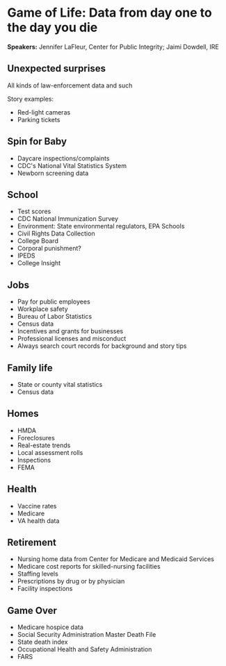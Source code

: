 # Game of Life: Data from day one to the day you die #

**Speakers:** Jennifer LaFleur, Center for Public Integrity; Jaimi Dowdell, IRE

## Unexpected surprises ##

All kinds of law-enforcement data and such

Story examples:

* Red-light cameras
* Parking tickets

## Spin for Baby ##

* Daycare inspections/complaints
* CDC's National Vital Statistics System
* Newborn screening data

## School ##

* Test scores
* CDC National Immunization Survey
* Environment: State environmental regulators, EPA Schools
* Civil Rights Data Collection
* College Board
* Corporal punishment?
* IPEDS
* College Insight

## Jobs ##

* Pay for public employees
* Workplace safety
* Bureau of Labor Statistics
* Census data
* Incentives and grants for businesses
* Professional licenses and misconduct
* Always search court records for background and story tips

## Family life ##

* State or county vital statistics
* Census data

## Homes ##

* HMDA
* Foreclosures
* Real-estate trends
* Local assessment rolls
* Inspections
* FEMA

## Health ##

* Vaccine rates
* Medicare
* VA health data

## Retirement ##

* Nursing home data from Center for Medicare and Medicaid Services
* Medicare cost reports for skilled-nursing facilities
* Staffing levels
* Prescriptions by drug or by physician
* Facility inspections

## Game Over ##

* Medicare hospice data
* Social Security Administration Master Death File
* State death index
* Occupational Health and Safety Administration
* FARS

